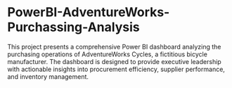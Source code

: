 # PowerBI-AdventureWorks-Purchassing-Analysis
This project presents a comprehensive Power BI dashboard analyzing the purchasing operations of AdventureWorks Cycles, a fictitious bicycle manufacturer. The dashboard is designed to provide executive leadership with actionable insights into procurement efficiency, supplier performance, and inventory management.
